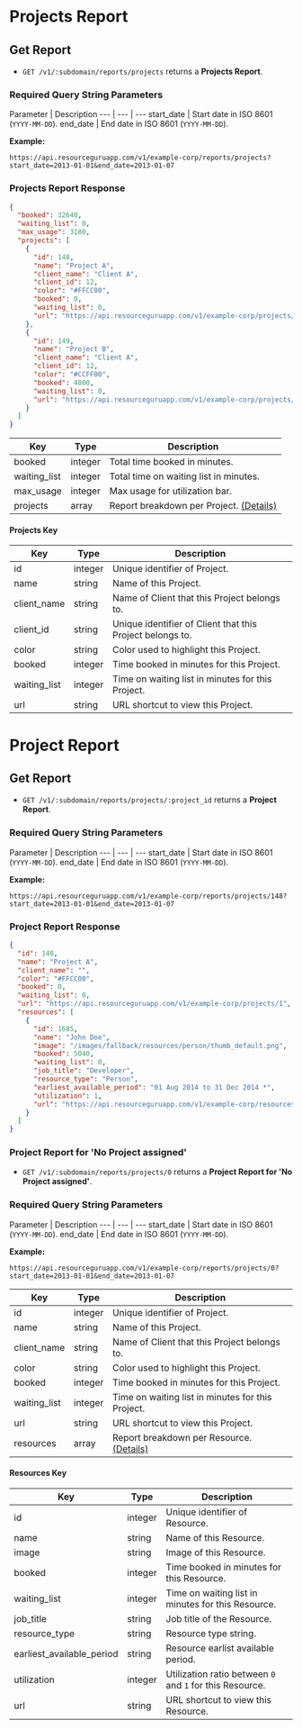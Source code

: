 # Projects Report

## Get Report

* `GET /v1/:subdomain/reports/projects` returns a **Projects Report**.

### Required Query String Parameters

Parameter | Description
--- | --- | ---
start_date | Start date in ISO 8601 (`YYYY-MM-DD`).
end_date | End date in ISO 8601 (`YYYY-MM-DD`).

**Example:**

```
https://api.resourceguruapp.com/v1/example-corp/reports/projects?start_date=2013-01-01&end_date=2013-01-07
```

### Projects Report Response

```json
{
  "booked": 32640,
  "waiting_list": 0,
  "max_usage": 3180,
  "projects": [
    {
      "id": 148,
      "name": "Project A",
      "client_name": "Client A",
      "client_id": 12,
      "color": "#FFCC00",
      "booked": 0,
      "waiting_list": 0,
      "url": "https://api.resourceguruapp.com/v1/example-corp/projects/1",
    },
    {
      "id": 149,
      "name": "Project B",
      "client_name": "Client A",
      "client_id": 12,
      "color": "#CCFF00",
      "booked": 4800,
      "waiting_list": 0,
      "url": "https://api.resourceguruapp.com/v1/example-corp/projects/2",
    }
  ]
}
```

Key | Type | Description
--- | --- | ---
booked | integer | Total time booked in minutes.
waiting_list | integer | Total time on waiting list in minutes.
max_usage | integer | Max usage for utilization bar. 
projects | array | Report breakdown per Project. [(Details)](#projects-key)

#### Projects Key

Key | Type | Description
--- | --- | ---
id  | integer | Unique identifier of Project.
name | string | Name of this Project.
client_name | string | Name of Client that this Project belongs to.
client_id | string | Unique identifier of Client that this Project belongs to. 
color | string | Color used to highlight this Project.
booked | integer | Time booked in minutes for this Project.
waiting_list | integer | Time on waiting list in minutes for this Project.
url | string | URL shortcut to view this Project.

# Project Report

## Get Report

* `GET /v1/:subdomain/reports/projects/:project_id` returns a **Project Report**.

### Required Query String Parameters

Parameter | Description
--- | --- | ---
start_date | Start date in ISO 8601 (`YYYY-MM-DD`).
end_date | End date in ISO 8601 (`YYYY-MM-DD`).

**Example:**

```
https://api.resourceguruapp.com/v1/example-corp/reports/projects/148?start_date=2013-01-01&end_date=2013-01-07
```

### Project Report Response

```json
{
  "id": 148,
  "name": "Project A",
  "client_name": "",
  "color": "#FFCC00",
  "booked": 0,
  "waiting_list": 0,
  "url": "https://api.resourceguruapp.com/v1/example-corp/projects/1",
  "resources": [
    {
      "id": 1685,
      "name": "John Doe",
      "image": "/images/fallback/resources/person/thumb_default.png",
      "booked": 5040,
      "waiting_list": 0,
      "job_title": "Developer",
      "resource_type": "Person",
      "earliest_available_period": "01 Aug 2014 to 31 Dec 2014 *",
      "utilization": 1,
      "url": "https://api.resourceguruapp.com/v1/example-corp/resources/1685"
    }
  ]
}
```

### Project Report for 'No Project assigned'

* `GET /v1/:subdomain/reports/projects/0` returns a **Project Report for 'No Project assigned'**.

### Required Query String Parameters

Parameter | Description
--- | --- | ---
start_date | Start date in ISO 8601 (`YYYY-MM-DD`).
end_date | End date in ISO 8601 (`YYYY-MM-DD`).

**Example:**

```
https://api.resourceguruapp.com/v1/example-corp/reports/projects/0?start_date=2013-01-01&end_date=2013-01-07
```

Key | Type | Description
--- | --- | ---
id  | integer | Unique identifier of Project.
name | string | Name of this Project.
client_name | string | Name of Client that this Project belongs to.
color | string | Color used to highlight this Project.
booked | integer | Time booked in minutes for this Project.
waiting_list | integer | Time on waiting list in minutes for this Project.
url | string | URL shortcut to view this Project.
resources | array | Report breakdown per Resource. [(Details)](#resources-key)

#### Resources Key

Key | Type | Description
--- | --- | ---
id | integer | Unique identifier of Resource.
name | string | Name of this Resource.
image | string | Image of this Resource.
booked | integer | Time booked in minutes for this Resource.
waiting_list | integer | Time on waiting list in minutes for this Resource.
job_title | string | Job title of the Resource.
resource_type | string | Resource type string.
earliest_available_period | string | Resource earlist available period.
utilization | integer | Utilization ratio between `0` and `1` for this Resource.
url | string | URL shortcut to view this Resource.
